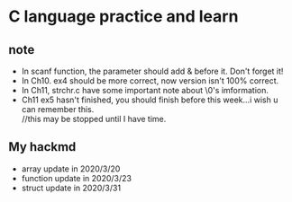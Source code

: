 # C language practice and learn<br>
## note
- In scanf function, the parameter should add & before it. Don't forget it!<br>
- In Ch10. ex4 should be more correct, now version isn't 100% correct.<br>
- In Ch11, strchr.c have some important note about \0's imformation.<br>
- Ch11 ex5 hasn't finished, you should finish before this week...i wish u can remember this.<br>//this may be stopped until I have time.

## My hackmd
- array update in 2020/3/20<br>
- function update in 2020/3/23<br>
- struct update in 2020/3/31<br>